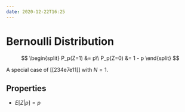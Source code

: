 ```yaml
---
date: 2020-12-22T16:25
---
```


# Bernoulli Distribution

$$
\begin{split}
P_p(Z=1) &= p\\
P_p(Z=0) &= 1 - p
\end{split}
$$

A special case of [[234e7e11]] with $N=1$.

## Properties

- $E[Z|p] = p$
